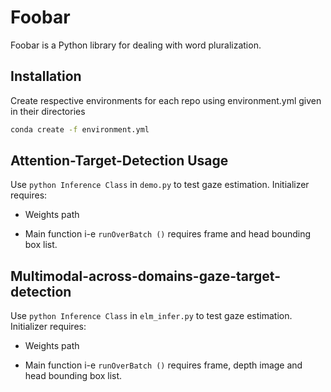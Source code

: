# Foobar

Foobar is a Python library for dealing with word pluralization.

## Installation

Create respective environments for each repo using environment.yml given in their directories

```bash
conda create -f environment.yml
```

## Attention-Target-Detection Usage

Use ```python Inference Class```   in ```demo.py```  to test gaze estimation.
Initializer requires:
- Weights path

- Main function i-e ```runOverBatch ()```  requires frame and head bounding box list.

## Multimodal-across-domains-gaze-target-detection

Use ```python Inference Class```   in ```elm_infer.py```  to test gaze estimation.
Initializer requires:
- Weights path

- Main function i-e ```runOverBatch ()```  requires frame, depth image and head bounding box list.


